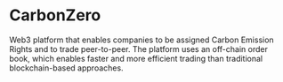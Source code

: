 # CarbonZero
Web3 platform that enables companies to be assigned Carbon Emission Rights and to trade peer-to-peer. The platform uses an off-chain order book, which enables faster and more efficient trading than traditional blockchain-based approaches.
